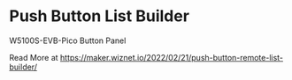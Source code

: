 # Push Button List Builder
W5100S-EVB-Pico Button Panel

Read More at https://maker.wiznet.io/2022/02/21/push-button-remote-list-builder/
